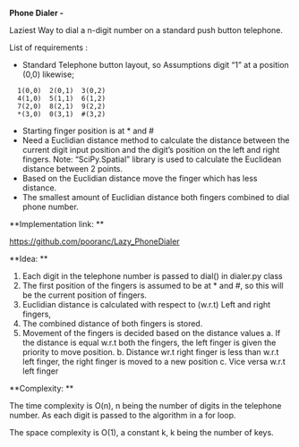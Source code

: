**Phone Dialer -**

Laziest Way to dial a n-digit number on a standard push button telephone.

List of requirements :
- Standard Telephone button layout, so Assumptions digit “1” at a position (0,0) likewise; 

```
  1(0,0)  2(0,1)  3(0,2)
  4(1,0)  5(1,1)  6(1,2)
  7(2,0)  8(2,1)  9(2,2)
  *(3,0)  0(3,1)  #(3,2)
```


- Starting finger position is at * and #
- Need a Euclidian distance method to calculate the distance between the current digit input position and the digit’s position on the     left and right fingers. Note: “SciPy.Spatial” library is used to calculate the Euclidean distance between 2 points.
- Based on the Euclidian distance move the finger which has less distance.
- The smallest amount of Euclidian distance both fingers combined to dial phone number. 
 

**Implementation link: **

https://github.com/pooranc/Lazy_PhoneDialer 

**Idea: **

1. Each digit in the telephone number is passed to dial() in dialer.py class
2. The first position of the fingers is assumed to be at * and #, so this will be the current position of fingers. 
3. Euclidian distance is calculated with respect to (w.r.t) Left and right fingers,
4. The combined distance of both fingers is stored.
5. Movement of the fingers is decided based on the distance values
    a.	If the distance is equal w.r.t both the fingers, the left finger is given the priority to move position.
    b.	Distance wr.t right finger is less than w.r.t left finger, the right finger is moved to a new position
    c.	Vice versa w.r.t left finger

**Complexity: **

The time complexity is O(n), n being the number of digits in the telephone number. As each digit is passed to the algorithm in a for loop.

The space complexity is O(1), a constant k, k being the number of keys.


